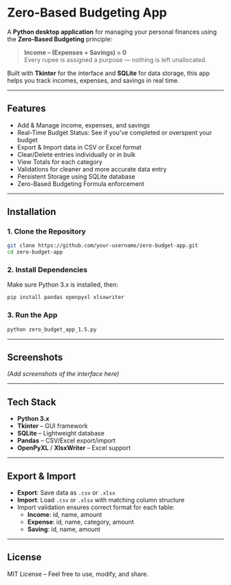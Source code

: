 # Zero-Based Budgeting App

A **Python desktop application** for managing your personal finances using the **Zero-Based Budgeting** principle:  
> **Income – (Expenses + Savings) = 0**  
Every rupee is assigned a purpose — nothing is left unallocated.

Built with **Tkinter** for the interface and **SQLite** for data storage, this app helps you track incomes, expenses, and savings in real time.

---

## Features

- Add & Manage income, expenses, and savings  
- Real-Time Budget Status: See if you’ve completed or overspent your budget  
- Export & Import data in CSV or Excel format  
- Clear/Delete entries individually or in bulk  
- View Totals for each category  
- Validations for cleaner and more accurate data entry  
- Persistent Storage using SQLite database  
- Zero-Based Budgeting Formula enforcement

---

## Installation

### 1. Clone the Repository
```bash
git clone https://github.com/your-username/zero-budget-app.git
cd zero-budget-app
```

### 2. Install Dependencies
Make sure Python 3.x is installed, then:
```bash
pip install pandas openpyxl xlsxwriter
```

### 3. Run the App
```bash
python zero_budget_app_1.5.py
```

---

## Screenshots
*(Add screenshots of the interface here)*

---

## Tech Stack

- **Python 3.x**
- **Tkinter** – GUI framework  
- **SQLite** – Lightweight database  
- **Pandas** – CSV/Excel export/import  
- **OpenPyXL** / **XlsxWriter** – Excel support  

---

## Export & Import

- **Export**: Save data as `.csv` or `.xlsx`  
- **Import**: Load `.csv` or `.xlsx` with matching column structure  
- Import validation ensures correct format for each table:  
  - **Income**: id, name, amount  
  - **Expense**: id, name, category, amount  
  - **Saving**: id, name, amount  

---

## License
MIT License – Feel free to use, modify, and share.
